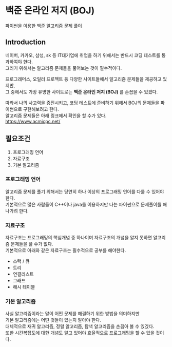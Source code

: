# 백준 온라인 저지 (BOJ)
파이썬을 이용한 백준 알고리즘 문제 풀이

## Introduction
네이버, 카카오, 삼성, sk 등 IT대기업에 취업을 하기 위해서는 반드시 코딩 테스트를 통과하여야 한다.  
그러기 위해서는 알고리즘 문제들을 풀어보는 것이 필수적이다.  

프로그래머스, 오일러 프로젝트 등 다양한 사이트들에서 알고리즘 문제들을 제공하고 있지만,  
그 중에서도 가장 유명한 사이트로는 **백준 온라인 저지 (BOJ)** 를 손꼽을 수 있겠다.  

따라서 나의 사고력을 증진시키고, 코딩 테스트에 준비하기 위해서 BOJ의 문제들을 파이썬으로 구현해보려고 한다.  
알고리즘 문제들은 아래 링크에서 확인을 할 수가 있다.  
<https://www.acmicpc.net/>

## 필요조건
1. 프로그래밍 언어  
2. 자료구조  
3. 기본 알고리즘  

### 프로그래밍 언어
알고리즘 문제를 풀기 위해서는 당연히 하나 이상의 프로그래밍 언어를 다룰 수 있어야 한다.  
기본적으로 많은 사람들이 C++이나 java를 이용하지만 나는 파이썬으로 문제풀이를 해나가려 한다.

### 자료구조
자료구조는 프로그래밍의 핵심개념 중 하나이며 자료구조의 개념을 알지 못하면 알고리즘 문제들을 풀 수가 없다.  
기본적으로 아래와 같은 자료구조는 필수적으로 공부를 해야한다.  

- 스택 / 큐  
- 트리  
- 연결리스트  
- 그래프  
- 해시 테이블

### 기본 알고리즘
사실 알고리즘이라는 말이 어떤 문제를 해결하기 위한 방법을 의미하지만   
기본 알고리즘에는 어떤 것들이 있는지 알아야 한다.    
대체적으로 재귀 알고리즘, 정렬 알고리즘, 탐색 알고리즘을 손꼽아 볼 수 있겠다.  
또한 시간복잡도에 대한 개념도 알고 있어야 효율적으로 프로그래밍을 할 수 있을 것이다.
